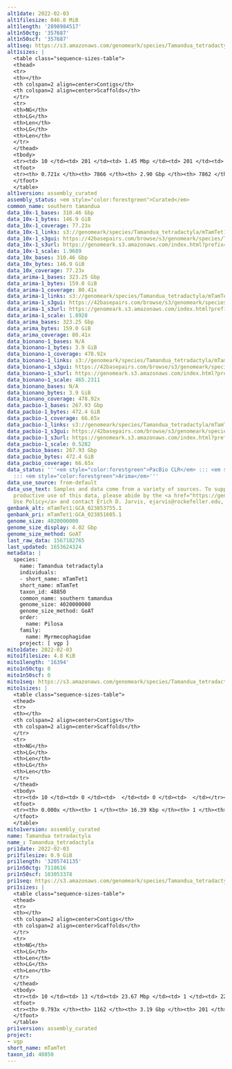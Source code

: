 ```yaml
---
alt1date: 2022-02-03
alt1filesize: 846.8 MiB
alt1length: '2898984517'
alt1n50ctg: '357687'
alt1n50scf: '357687'
alt1seq: https://s3.amazonaws.com/genomeark/species/Tamandua_tetradactyla/mTamTet1/assembly_curated/mTamTet1.alt.cur.20220203.fasta.gz
alt1sizes: |
  <table class="sequence-sizes-table">
  <thead>
  <tr>
  <th></th>
  <th colspan=2 align=center>Contigs</th>
  <th colspan=2 align=center>Scaffolds</th>
  </tr>
  <tr>
  <th>NG</th>
  <th>LG</th>
  <th>Len</th>
  <th>LG</th>
  <th>Len</th>
  </tr>
  </thead>
  <tbody>
  <tr><td> 10 </td><td> 201 </td><td> 1.45 Mbp </td><td> 201 </td><td> 1.45 Mbp </td></tr><tr><td> 20 </td><td> 547 </td><td> 0.95 Mbp </td><td> 547 </td><td> 0.95 Mbp </td></tr><tr><td> 30 </td><td> 1055 </td><td> 0.66 Mbp </td><td> 1055 </td><td> 0.66 Mbp </td></tr><tr><td> 40 </td><td> 1769 </td><td> 492.76 Kbp </td><td> 1769 </td><td> 492.76 Kbp </td></tr><tr style="background-color:#cccccc;"><td> 50 </td><td> 2722 </td><td> 357.69 Kbp </td><td> 2722 </td><td> 357.69 Kbp </td></tr><tr><td> 60 </td><td> 4086 </td><td> 239.49 Kbp </td><td> 4086 </td><td> 239.49 Kbp </td></tr><tr><td> 70 </td><td> 6507 </td><td> 100.53 Kbp </td><td> 6506 </td><td> 100.70 Kbp </td></tr><tr><td> 80 </td><td> 0 </td><td>  </td><td> 0 </td><td>  </td></tr><tr><td> 90 </td><td> 0 </td><td>  </td><td> 0 </td><td>  </td></tr><tr><td> 100 </td><td> 0 </td><td>  </td><td> 0 </td><td>  </td></tr></tbody>
  <tfoot>
  <tr><th> 0.721x </th><th> 7866 </th><th> 2.90 Gbp </th><th> 7862 </th><th> 2.90 Gbp </th></tr>
  </tfoot>
  </table>
alt1version: assembly_curated
assembly_status: <em style="color:forestgreen">Curated</em>
common_name: southern tamandua
data_10x-1_bases: 310.46 Gbp
data_10x-1_bytes: 146.9 GiB
data_10x-1_coverage: 77.23x
data_10x-1_links: s3://genomeark/species/Tamandua_tetradactyla/mTamTet1/genomic_data/10x/<br>
data_10x-1_s3gui: https://42basepairs.com/browse/s3/genomeark/species/Tamandua_tetradactyla/mTamTet1/genomic_data/10x/
data_10x-1_s3url: https://genomeark.s3.amazonaws.com/index.html?prefix=species/Tamandua_tetradactyla/mTamTet1/genomic_data/10x/
data_10x-1_scale: 1.9689
data_10x_bases: 310.46 Gbp
data_10x_bytes: 146.9 GiB
data_10x_coverage: 77.23x
data_arima-1_bases: 323.25 Gbp
data_arima-1_bytes: 159.0 GiB
data_arima-1_coverage: 80.41x
data_arima-1_links: s3://genomeark/species/Tamandua_tetradactyla/mTamTet1/genomic_data/arima/<br>
data_arima-1_s3gui: https://42basepairs.com/browse/s3/genomeark/species/Tamandua_tetradactyla/mTamTet1/genomic_data/arima/
data_arima-1_s3url: https://genomeark.s3.amazonaws.com/index.html?prefix=species/Tamandua_tetradactyla/mTamTet1/genomic_data/arima/
data_arima-1_scale: 1.8928
data_arima_bases: 323.25 Gbp
data_arima_bytes: 159.0 GiB
data_arima_coverage: 80.41x
data_bionano-1_bases: N/A
data_bionano-1_bytes: 3.9 GiB
data_bionano-1_coverage: 478.92x
data_bionano-1_links: s3://genomeark/species/Tamandua_tetradactyla/mTamTet1/genomic_data/bionano/<br>
data_bionano-1_s3gui: https://42basepairs.com/browse/s3/genomeark/species/Tamandua_tetradactyla/mTamTet1/genomic_data/bionano/
data_bionano-1_s3url: https://genomeark.s3.amazonaws.com/index.html?prefix=species/Tamandua_tetradactyla/mTamTet1/genomic_data/bionano/
data_bionano-1_scale: 465.2311
data_bionano_bases: N/A
data_bionano_bytes: 3.9 GiB
data_bionano_coverage: 478.92x
data_pacbio-1_bases: 267.93 Gbp
data_pacbio-1_bytes: 472.4 GiB
data_pacbio-1_coverage: 66.65x
data_pacbio-1_links: s3://genomeark/species/Tamandua_tetradactyla/mTamTet1/genomic_data/pacbio/<br>
data_pacbio-1_s3gui: https://42basepairs.com/browse/s3/genomeark/species/Tamandua_tetradactyla/mTamTet1/genomic_data/pacbio/
data_pacbio-1_s3url: https://genomeark.s3.amazonaws.com/index.html?prefix=species/Tamandua_tetradactyla/mTamTet1/genomic_data/pacbio/
data_pacbio-1_scale: 0.5282
data_pacbio_bases: 267.93 Gbp
data_pacbio_bytes: 472.4 GiB
data_pacbio_coverage: 66.65x
data_status: '''<em style="color:forestgreen">PacBio CLR</em> ::: <em style="color:forestgreen">10x</em>
  ::: <em style="color:forestgreen">Arima</em>'''
data_use_source: from-default
data_use_text: Samples and data come from a variety of sources. To support fair and
  productive use of this data, please abide by the <a href="https://genome10k.soe.ucsc.edu/data-use-policies/">Data
  Use Policy</a> and contact Erich D. Jarvis, ejarvis@rockefeller.edu, with any questions.
genbank_alt: mTamTet1:GCA_023853755.1
genbank_pri: mTamTet1:GCA_023851605.1
genome_size: 4020000000
genome_size_display: 4.02 Gbp
genome_size_method: GoAT
last_raw_data: 1567182765
last_updated: 1653624324
metadata: |
  species:
    name: Tamandua tetradactyla
    individuals:
    - short_name: mTamTet1
    short_name: mTamTet
    taxon_id: 48850
    common_name: southern tamandua
    genome_size: 4020000000
    genome_size_method: GoAT
    order:
      name: Pilosa
    family:
      name: Myrmecophagidae
    project: [ vgp ]
mito1date: 2022-02-03
mito1filesize: 4.8 KiB
mito1length: '16394'
mito1n50ctg: 0
mito1n50scf: 0
mito1seq: https://s3.amazonaws.com/genomeark/species/Tamandua_tetradactyla/mTamTet1/assembly_curated/mTamTet1.pri.cur.20220203.MT.fasta.gz
mito1sizes: |
  <table class="sequence-sizes-table">
  <thead>
  <tr>
  <th></th>
  <th colspan=2 align=center>Contigs</th>
  <th colspan=2 align=center>Scaffolds</th>
  </tr>
  <tr>
  <th>NG</th>
  <th>LG</th>
  <th>Len</th>
  <th>LG</th>
  <th>Len</th>
  </tr>
  </thead>
  <tbody>
  <tr><td> 10 </td><td> 0 </td><td>  </td><td> 0 </td><td>  </td></tr><tr><td> 20 </td><td> 0 </td><td>  </td><td> 0 </td><td>  </td></tr><tr><td> 30 </td><td> 0 </td><td>  </td><td> 0 </td><td>  </td></tr><tr><td> 40 </td><td> 0 </td><td>  </td><td> 0 </td><td>  </td></tr><tr style="background-color:#cccccc;"><td> 50 </td><td> 0 </td><td style="background-color:#ff8888;">  </td><td> 0 </td><td style="background-color:#ff8888;">  </td></tr><tr><td> 60 </td><td> 0 </td><td>  </td><td> 0 </td><td>  </td></tr><tr><td> 70 </td><td> 0 </td><td>  </td><td> 0 </td><td>  </td></tr><tr><td> 80 </td><td> 0 </td><td>  </td><td> 0 </td><td>  </td></tr><tr><td> 90 </td><td> 0 </td><td>  </td><td> 0 </td><td>  </td></tr><tr><td> 100 </td><td> 0 </td><td>  </td><td> 0 </td><td>  </td></tr></tbody>
  <tfoot>
  <tr><th> 0.000x </th><th> 1 </th><th> 16.39 Kbp </th><th> 1 </th><th> 16.39 Kbp </th></tr>
  </tfoot>
  </table>
mito1version: assembly_curated
name: Tamandua tetradactyla
name_: Tamandua_tetradactyla
pri1date: 2022-02-03
pri1filesize: 0.9 GiB
pri1length: '3205741135'
pri1n50ctg: 7118616
pri1n50scf: 103053378
pri1seq: https://s3.amazonaws.com/genomeark/species/Tamandua_tetradactyla/mTamTet1/assembly_curated/mTamTet1.pri.cur.20220203.fasta.gz
pri1sizes: |
  <table class="sequence-sizes-table">
  <thead>
  <tr>
  <th></th>
  <th colspan=2 align=center>Contigs</th>
  <th colspan=2 align=center>Scaffolds</th>
  </tr>
  <tr>
  <th>NG</th>
  <th>LG</th>
  <th>Len</th>
  <th>LG</th>
  <th>Len</th>
  </tr>
  </thead>
  <tbody>
  <tr><td> 10 </td><td> 13 </td><td> 23.67 Mbp </td><td> 1 </td><td> 224.05 Mbp </td></tr><tr><td> 20 </td><td> 32 </td><td> 18.64 Mbp </td><td> 3 </td><td> 200.98 Mbp </td></tr><tr><td> 30 </td><td> 57 </td><td> 14.18 Mbp </td><td> 5 </td><td> 182.92 Mbp </td></tr><tr><td> 40 </td><td> 92 </td><td> 9.72 Mbp </td><td> 8 </td><td> 126.63 Mbp </td></tr><tr style="background-color:#cccccc;"><td> 50 </td><td> 140 </td><td style="background-color:#88ff88;"> 7.12 Mbp </td><td> 11 </td><td style="background-color:#88ff88;"> 103.05 Mbp </td></tr><tr><td> 60 </td><td> 208 </td><td> 4.83 Mbp </td><td> 15 </td><td> 90.71 Mbp </td></tr><tr><td> 70 </td><td> 325 </td><td> 2.48 Mbp </td><td> 20 </td><td> 64.11 Mbp </td></tr><tr><td> 80 </td><td> 0 </td><td>  </td><td> 0 </td><td>  </td></tr><tr><td> 90 </td><td> 0 </td><td>  </td><td> 0 </td><td>  </td></tr><tr><td> 100 </td><td> 0 </td><td>  </td><td> 0 </td><td>  </td></tr></tbody>
  <tfoot>
  <tr><th> 0.793x </th><th> 1162 </th><th> 3.19 Gbp </th><th> 201 </th><th> 3.21 Gbp </th></tr>
  </tfoot>
  </table>
pri1version: assembly_curated
project:
- vgp
short_name: mTamTet
taxon_id: 48850
---
```

